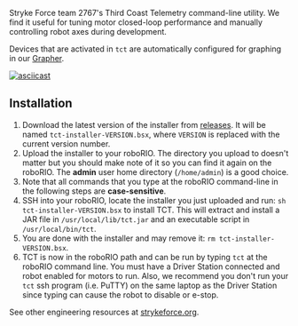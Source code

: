 Stryke Force team 2767's Third Coast Telemetry command-line utility. We find it useful for tuning motor closed-loop performance and manually controlling robot axes during development.

Devices that are activated in `tct` are automatically configured for graphing in our [Grapher](https://github.com/strykeforce/grapher).

[![asciicast](https://asciinema.org/a/owPEXZIDx8HoUzkF59rE8zvIe.svg)](https://asciinema.org/a/owPEXZIDx8HoUzkF59rE8zvIe)

## Installation

1.  Download the latest version of the installer from [releases](https://github.com/strykeforce/thirdcoast-tct/releases). It will be named `tct-installer-VERSION.bsx`, where `VERSION` is replaced with the current version number.
2.  Upload the installer to your roboRIO. The directory you upload to doesn't matter but you should make note of it so you can find it again on the roboRIO. The **admin** user home directory (`/home/admin`) is a good choice.
3. Note that all commands that you type at the roboRIO command-line in the following steps are **case-sensitive**.
4.  SSH into your roboRIO, locate the installer you just uploaded and run: `sh tct-installer-VERSION.bsx` to install TCT. This will extract and install a JAR file in `/usr/local/lib/tct.jar` and an executable script in `/usr/local/bin/tct`.
5.  You are done with the installer and may remove it: `rm tct-installer-VERSION.bsx`.
6.  TCT is now in the roboRIO path and can be run by typing `tct` at the roboRIO command line. You must have a Driver Station connected and robot enabled for motors to run. Also, we recommend you don't run your `tct` ssh program (i.e. PuTTY) on the same laptop as the Driver Station since typing can cause the robot to disable or e-stop.

See other engineering resources at [strykeforce.org](https://strykeforce.org/resources/).
